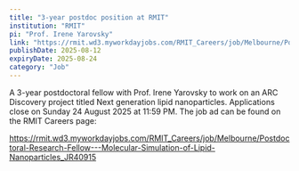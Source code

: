 ```yaml
---
title: "3-year postdoc position at RMIT"
institution: "RMIT"
pi: "Prof. Irene Yarovsky"
link: "https://rmit.wd3.myworkdayjobs.com/RMIT_Careers/job/Melbourne/Postdoctoral-Research-Fellow---Molecular-Simulation-of-Lipid-Nanoparticles_JR40915"
publishDate: 2025-08-12
expiryDate: 2025-08-24
category: "Job"
---
```


A 3-year postdoctoral fellow with Prof. Irene Yarovsky to work on an ARC Discovery project titled Next generation lipid nanoparticles. Applications close on Sunday 24 August 2025 at 11:59 PM. The job ad can be found on the RMIT Careers page:
 
https://rmit.wd3.myworkdayjobs.com/RMIT_Careers/job/Melbourne/Postdoctoral-Research-Fellow---Molecular-Simulation-of-Lipid-Nanoparticles_JR40915

